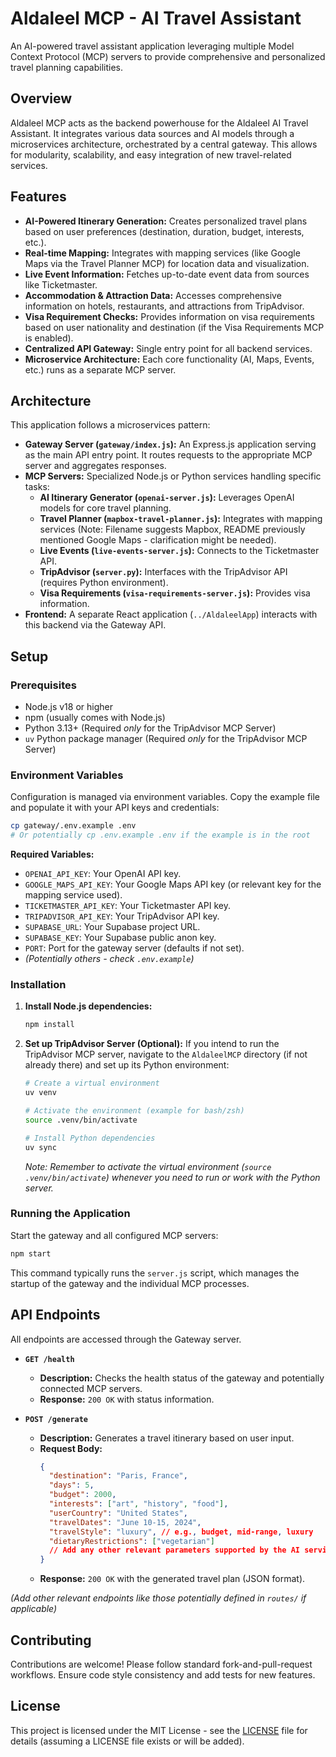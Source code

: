 # Aldaleel MCP - AI Travel Assistant
An AI-powered travel assistant application leveraging multiple Model Context Protocol (MCP) servers to provide comprehensive and personalized travel planning capabilities.

## Overview

Aldaleel MCP acts as the backend powerhouse for the Aldaleel AI Travel Assistant. It integrates various data sources and AI models through a microservices architecture, orchestrated by a central gateway. This allows for modularity, scalability, and easy integration of new travel-related services.

## Features

- **AI-Powered Itinerary Generation:** Creates personalized travel plans based on user preferences (destination, duration, budget, interests, etc.).
- **Real-time Mapping:** Integrates with mapping services (like Google Maps via the Travel Planner MCP) for location data and visualization.
- **Live Event Information:** Fetches up-to-date event data from sources like Ticketmaster.
- **Accommodation & Attraction Data:** Accesses comprehensive information on hotels, restaurants, and attractions from TripAdvisor.
- **Visa Requirement Checks:** Provides information on visa requirements based on user nationality and destination (if the Visa Requirements MCP is enabled).
- **Centralized API Gateway:** Single entry point for all backend services.
- **Microservice Architecture:** Each core functionality (AI, Maps, Events, etc.) runs as a separate MCP server.

## Architecture

This application follows a microservices pattern:

- **Gateway Server (`gateway/index.js`):** An Express.js application serving as the main API entry point. It routes requests to the appropriate MCP server and aggregates responses.
- **MCP Servers:** Specialized Node.js or Python services handling specific tasks:
    - **AI Itinerary Generator (`openai-server.js`):** Leverages OpenAI models for core travel planning.
    - **Travel Planner (`mapbox-travel-planner.js`):** Integrates with mapping services (Note: Filename suggests Mapbox, README previously mentioned Google Maps - clarification might be needed).
    - **Live Events (`live-events-server.js`):** Connects to the Ticketmaster API.
    - **TripAdvisor (`server.py`):** Interfaces with the TripAdvisor API (requires Python environment).
    - **Visa Requirements (`visa-requirements-server.js`):** Provides visa information.
- **Frontend:** A separate React application (`../AldaleelApp`) interacts with this backend via the Gateway API.

## Setup

### Prerequisites

- Node.js v18 or higher
- npm (usually comes with Node.js)
- Python 3.13+ (Required *only* for the TripAdvisor MCP Server)
- `uv` Python package manager (Required *only* for the TripAdvisor MCP Server)

### Environment Variables

Configuration is managed via environment variables. Copy the example file and populate it with your API keys and credentials:

```bash
cp gateway/.env.example .env 
# Or potentially cp .env.example .env if the example is in the root
```

**Required Variables:**

- `OPENAI_API_KEY`: Your OpenAI API key.
- `GOOGLE_MAPS_API_KEY`: Your Google Maps API key (or relevant key for the mapping service used).
- `TICKETMASTER_API_KEY`: Your Ticketmaster API key.
- `TRIPADVISOR_API_KEY`: Your TripAdvisor API key.
- `SUPABASE_URL`: Your Supabase project URL.
- `SUPABASE_KEY`: Your Supabase public anon key.
- `PORT`: Port for the gateway server (defaults if not set).
- *(Potentially others - check `.env.example`)*

### Installation

1.  **Install Node.js dependencies:**
    ```bash
    npm install
    ```

2.  **Set up TripAdvisor Server (Optional):**
    If you intend to run the TripAdvisor MCP server, navigate to the `AldaleelMCP` directory (if not already there) and set up its Python environment:
    ```bash
    # Create a virtual environment
    uv venv

    # Activate the environment (example for bash/zsh)
    source .venv/bin/activate 

    # Install Python dependencies
    uv sync
    ```
    *Note: Remember to activate the virtual environment (`source .venv/bin/activate`) whenever you need to run or work with the Python server.* 

### Running the Application

Start the gateway and all configured MCP servers:

```bash
npm start
```

This command typically runs the `server.js` script, which manages the startup of the gateway and the individual MCP processes.

## API Endpoints

All endpoints are accessed through the Gateway server.

- **`GET /health`**
  - **Description:** Checks the health status of the gateway and potentially connected MCP servers.
  - **Response:** `200 OK` with status information.

- **`POST /generate`**
  - **Description:** Generates a travel itinerary based on user input.
  - **Request Body:**
    ```json
    {
      "destination": "Paris, France",
      "days": 5,
      "budget": 2000,
      "interests": ["art", "history", "food"],
      "userCountry": "United States", 
      "travelDates": "June 10-15, 2024",
      "travelStyle": "luxury", // e.g., budget, mid-range, luxury
      "dietaryRestrictions": ["vegetarian"]
      // Add any other relevant parameters supported by the AI service
    }
    ```
  - **Response:** `200 OK` with the generated travel plan (JSON format).

*(Add other relevant endpoints like those potentially defined in `routes/` if applicable)*

## Contributing

Contributions are welcome! Please follow standard fork-and-pull-request workflows. Ensure code style consistency and add tests for new features.

## License

This project is licensed under the MIT License - see the [LICENSE](LICENSE) file for details (assuming a LICENSE file exists or will be added).
